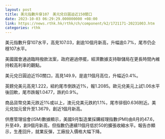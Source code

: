 ```yaml
---
layout: post
title: 美元指數升穿107　美元兌日圓迫近150關口
date: 2023-10-03 06:29:29.000000000 +08:00
link: https://news.rthk.hk/rthk/ch/component/k2/1721171-20231003.htm
categories: rthk
---
```


美元指數升穿107水平，高見107.03，創逾10個月新高，升幅逾0.7%，尾市仍企穩107水平。

美國國會通過臨時撥款法案，政府避過停擺，經濟數據支持聯儲局在更長時間內維持較高利率的觀點。

美元兌日圓迫近150關口，高見149.9，是逾11個月高位，升幅近0.4%。

英鎊兌美元高見1.222，紐約尾市倒跌近1%，報1.2085。歐元兌美元上試1.06水平後回軟，尾市跌報1.0477，跌約0.9%。

商品貨幣兌美元跌近1%或以上，澳元兌美元跌約1.1%，尾市徘徊0.636附近。美元兌加元曾升至1.3679，創近1個月新高。

供應管理協會(ISM)數據顯示，美國9月製造業採購經理指數(PMI)由8月的47.6，升至49，創9個月新高，但指數仍連續11個月低於50的擴張收縮水平。報告亦顯示，生產回升，就業反彈，工廠投入價格大幅下降。
